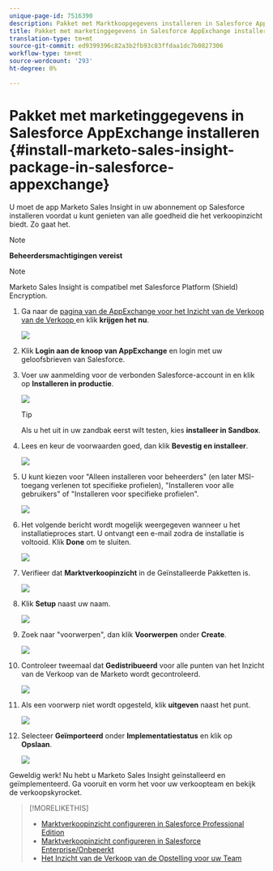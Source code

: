 ```yaml
---
unique-page-id: 7516390
description: Pakket met Marktkoopgegevens installeren in Salesforce AppExchange - Marketo Docs - Productdocumentatie
title: Pakket met marketinggegevens in Salesforce AppExchange installeren
translation-type: tm+mt
source-git-commit: ed9399396c82a3b2fb93c83ffdaa1dc7b0827306
workflow-type: tm+mt
source-wordcount: '293'
ht-degree: 0%

---
```



# Pakket met marketinggegevens in Salesforce AppExchange installeren {#install-marketo-sales-insight-package-in-salesforce-appexchange}

U moet de app Marketo Sales Insight in uw abonnement op Salesforce installeren voordat u kunt genieten van alle goedheid die het verkoopinzicht biedt. Zo gaat het.

>[!NOTE]
>
>**Beheerdersmachtigingen vereist**

>[!NOTE]
>
>Marketo Sales Insight is compatibel met Salesforce Platform (Shield) Encryption.

1. Ga naar de [pagina van de AppExchange voor het Inzicht van de Verkoop van de Verkoop ](https://appexchange.salesforce.com/listingDetail?listingId=a0N30000001SVZmEAO) en klik **krijgen het nu**.

   ![](assets/one.png)

1. Klik **Login aan de knoop van AppExchange** en login met uw geloofsbrieven van Salesforce.

1. Voer uw aanmelding voor de verbonden Salesforce-account in en klik op **Installeren in productie**.

   ![](assets/three.png)

   >[!TIP]
   >
   >Als u het uit in uw zandbak eerst wilt testen, kies **installeer in Sandbox**.

1. Lees en keur de voorwaarden goed, dan klik **Bevestig en installeer**.

   ![](assets/four.png)

1. U kunt kiezen voor &quot;Alleen installeren voor beheerders&quot; (en later MSI-toegang verlenen tot specifieke profielen), &quot;Installeren voor alle gebruikers&quot; of &quot;Installeren voor specifieke profielen&quot;.

   ![](assets/five.png)

1. Het volgende bericht wordt mogelijk weergegeven wanneer u het installatieproces start. U ontvangt een e-mail zodra de installatie is voltooid. Klik **Done** om te sluiten.

   ![](assets/six.png)

1. Verifieer dat **Marktverkoopinzicht** in de Geïnstalleerde Pakketten is.

   ![](assets/seven.png)

1. Klik **Setup** naast uw naam.

   ![](assets/image2015-5-22-14-3a40-3a39.png)

1. Zoek naar &quot;voorwerpen&quot;, dan klik **Voorwerpen** onder **Create**.

   ![](assets/image2015-5-22-14-3a42-3a7.png)

1. Controleer tweemaal dat **Gedistribueerd** voor alle punten van het Inzicht van de Verkoop van de Marketo wordt gecontroleerd.

   ![](assets/image2015-5-27-16-3a15-3a58.png)

1. Als een voorwerp niet wordt opgesteld, klik **uitgeven** naast het punt.

   ![](assets/image2014-9-24-17-3a23-3a45.png)

1. Selecteer **Geïmporteerd** onder **Implementatiestatus** en klik op **Opslaan**.

   ![](assets/image2014-9-24-17-3a24-3a0.png)

Geweldig werk! Nu hebt u Marketo Sales Insight geïnstalleerd en geïmplementeerd. Ga vooruit en vorm het voor uw verkoopteam en bekijk de verkoopskyrocket.

>[!MORELIKETHIS]
>
>* [Marktverkoopinzicht configureren in Salesforce Professional Edition](/help/marketo/product-docs/marketo-sales-insight/msi-for-salesforce/configuration/configure-marketo-sales-insight-in-salesforce-professional-edition.md)
>* [Marktverkoopinzicht configureren in Salesforce Enterprise/Onbeperkt](/help/marketo/product-docs/marketo-sales-insight/msi-for-salesforce/configuration/configure-marketo-sales-insight-in-salesforce-enterprise-unlimited.md)
>* [Het Inzicht van de Verkoop van de Opstelling voor uw Team](/help/marketo/product-docs/marketo-sales-insight/msi-for-salesforce/configuration/setting-up-sales-insight-for-your-team.md)

